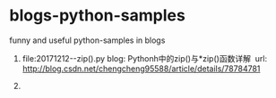 # blogs-python-samples
funny and useful python-samples in blogs

1. file:20171212--zip().py
   blog: Pythonh中的zip()与*zip()函数详解
   url: http://blog.csdn.net/chengcheng95588/article/details/78784781
  
2. 
